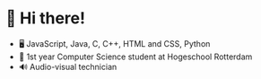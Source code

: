 # 👋 Hi there!

- 🖥️ JavaScript, Java, C, C++, HTML and CSS, Python
- 🏫 1st year Computer Science student at Hogeschool Rotterdam
- 🔊 Audio-visual technician
